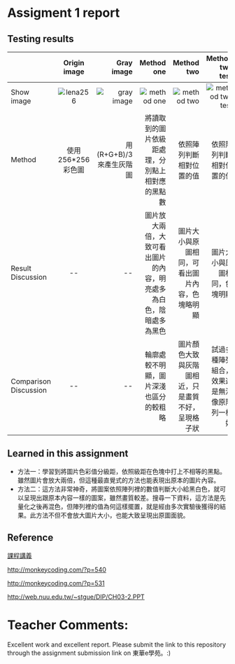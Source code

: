 # Assigment 1 report
## Testing results
|| Origin image | Gray image | Method one  | Method two | Method two test |
| ------------ |:----------:| -----------:|-----------:|----------------:|----------------:|
|Show image|![lena256](https://user-images.githubusercontent.com/32957934/32135775-39c2a27a-bc37-11e7-8e96-9c031129eed6.jpg)|![gray image](https://user-images.githubusercontent.com/32957934/32135789-3fdded72-bc37-11e7-94ef-958c12dd1591.jpg)|![method one](https://user-images.githubusercontent.com/32957934/32135790-439547da-bc37-11e7-92ee-5b8ffeb35d3a.jpg)|![method two](https://user-images.githubusercontent.com/32957934/32135792-47550112-bc37-11e7-9e58-1ff40edff107.jpg)|![method two test](https://user-images.githubusercontent.com/32957934/32135795-4a8aa86e-bc37-11e7-9fa1-2216722bba41.jpg)|
|Method | 使用256*256彩色圖| 用 (R+G+B)/3 來產生灰階圖 |將讀取到的圖片依級距處理，分別點上相對應的黑點數|依照陣列判斷相對位置的值 |依照陣列判斷相對位置的值|
|Result Discussion | -- | -- |圖片放大兩倍，大致可看出圖片的內容，明亮處多為白色，陰暗處多為黑色|圖片大小與原圖相同，可看出圖片內容，色塊略明顯 |圖片大小與原圖相同，色塊明顯 |
|Comparison Discussion | -- | -- |輪廓處較不明顯，圖片深淺也區分的較粗略 | 圖片顏色大致與灰階圖相近，只是畫質不好，呈現格子狀|試過多種陣列組合，效果還是無法像原陣列一樣好| 

## Learned in this assignment
 * 方法一：學習到將圖片色彩值分級距，依照級距在色塊中打上不相等的黑點。雖然圖片會放大兩倍，但這種最直覺式的方法也能表現出原本的圖片內容。
 * 方法二：這方法非常神奇，將圖案依照陣列裡的數值判斷大小給黑白色，就可以呈現出跟原本內容一樣的圖案，雖然畫質較差。搜尋一下資料，這方法是先量化之後再混色，但陣列裡的值為何這樣擺置，就是經由多次實驗後獲得的結果。此方法不但不會放大圖片大小，也能大致呈現出原圖面貌。
 
 ## Reference
 [課程講義](http://www.elearn.ndhu.edu.tw/moodle/file.php/72180/L2_ImageGraphics_Rep.pdf)

<http://monkeycoding.com/?p=540>

<http://monkeycoding.com/?p=531>

<http://web.nuu.edu.tw/~stgue/DIP/CH03-2.PPT>


# Teacher Comments: 
Excellent work and excellent report. Please submit the link to this repository through the assignment submission link on 東華e學苑。:)
